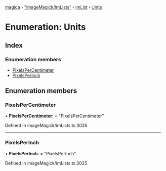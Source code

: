 [magica](../README.md) › ["imageMagick/imLists"](../modules/_imagemagick_imlists_.md) › [imList](../modules/_imagemagick_imlists_.imlist.md) › [Units](_imagemagick_imlists_.imlist.units.md)

# Enumeration: Units

## Index

### Enumeration members

* [PixelsPerCentimeter](_imagemagick_imlists_.imlist.units.md#pixelspercentimeter)
* [PixelsPerInch](_imagemagick_imlists_.imlist.units.md#pixelsperinch)

## Enumeration members

###  PixelsPerCentimeter

• **PixelsPerCentimeter**: = "PixelsPerCentimeter"

Defined in imageMagick/imLists.ts:3026

___

###  PixelsPerInch

• **PixelsPerInch**: = "PixelsPerInch"

Defined in imageMagick/imLists.ts:3025
